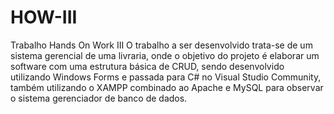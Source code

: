 # HOW-III
Trabalho Hands On Work III
 O trabalho a ser desenvolvido trata-se de um sistema gerencial de uma livraria, onde o objetivo do projeto é elaborar um software com uma estrutura básica de CRUD, sendo  desenvolvido utilizando Windows Forms e passada para C# no Visual Studio Community, também utilizando o XAMPP combinado ao Apache e MySQL para observar o sistema gerenciador de banco de dados.
